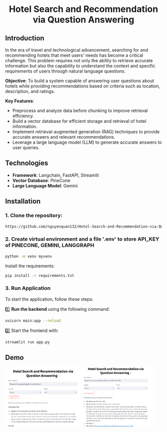 <div align="center">
    <h1>Hotel Search and Recommendation via Question Answering</h1>
</div>

## Introduction
In the era of travel and technological advancement, searching for and recommending hotels that meet users' needs has become a critical challenge. This problem requires not only the ability to retrieve accurate information but also the capability to understand the context and specific requirements of users through natural language questions.

**Objective**: To build a system capable of answering user questions about hotels while providing recommendations based on criteria such as location, description, and ratings.

**Key Features**: 
* Preprocess and analyze data before chunking to improve retrieval efficiency.
* Build a vector database for efficient storage and retrieval of hotel information.
* Implement retrieval-augmented generation (RAG) techniques to provide accurate answers and relevant recommendations.
* Leverage a large language model (LLM) to generate accurate answers to user queries.

## Technologies
- **Framework**: Langchain, FastAPI, Streamlit
- **Vector Database**: PineCone
- **Large Language Model**: Gemini

## Installation 

### **1. Clone the repository:**
```bash
https://github.com/nguyenquan132/Hotel-Search-and-Recommendation-via-Question-Answering.git
```

### **2. Create virtual environment and a file '.env' to store API_KEY of PINECONE, GEMINI, LANGGRAPH**

```bash
python -m venv myvenv
```

Install the requirements:

```bash
pip install -r requirements.txt
```

### **3. Run Application**
To start the application, follow these steps: 

1️⃣ **Run the backend** using the following command:
```bash
uvicorn main:app --reload
```
2️⃣ Start the frontend with:
```bash
streamlit run app.py
```

## Demo
<div style="display: flex;">
    <img src="test/test1.png" width="48%">
    <img src="test/test2.png" width="48%">
</div>